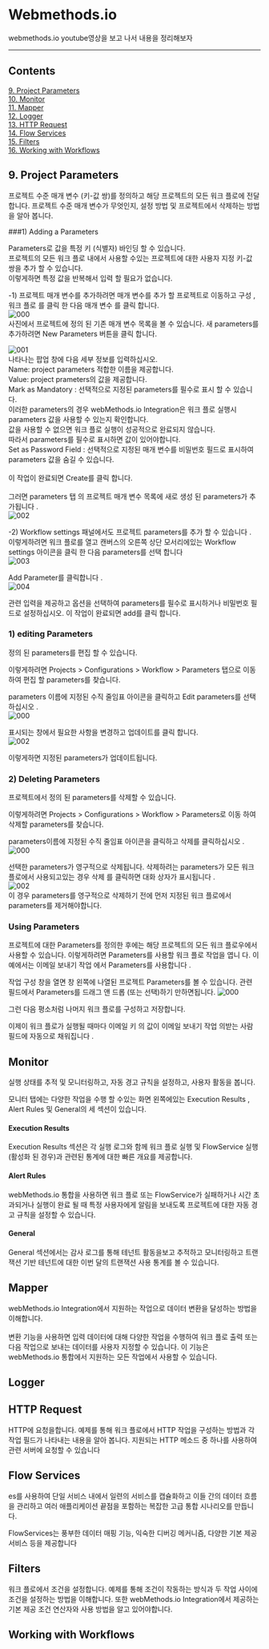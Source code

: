 # Webmethods.io
webmethods.io youtube영상을 보고 나서 내용을 정리해보자

---
## Contents
[9. Project Parameters](#9.-project-parameters)<br/>
[10. Monitor](#monitor)<br/>
[11. Mapper](#mapper)<br/>
[12. Logger](#logger)<br/>
[13. HTTP Request](#http-request)<br/>
[14. Flow Services](#flow-services)<br/>
[15. Filters](#filters)<br/>
[16. Working with Workflows](#working-with-workflows)<br/>

## 9. Project Parameters

프로젝트 수준 매개 변수 (키-값 쌍)를 정의하고 해당 프로젝트의 모든 워크 플로에 전달합니다. 프로젝트 	수준 매개 변수가 무엇인지, 설정 방법 및 프로젝트에서 삭제하는 방법을 알아 봅니다.

###1) Adding a Parameters

Parameters로  값을 특정 키 (식별자) 바인딩 할 수 있습니다.<br/> 프로젝트의 모든 워크 플로 내에서 사용할 수있는 프로젝트에 대한 사용자 지정 키-값 쌍을 추가 할 수 있습니다.<br/> 이렇게하면 특정 값을 반복해서 입력 할 필요가 없습니다.<br/>


-1) 프로젝트 매개 변수를 추가하려면 매개 변수를 추가 할 프로젝트로 이동하고 구성 , 워크 플로 를 클릭 한 다음 매개 변수 를 클릭 합니다.<br/>
![000](https://user-images.githubusercontent.com/69182192/91126538-2b7e1480-e6df-11ea-9d04-8cd13aab552f.png) <br/>
사진에서 프로젝트에 정의 된 기존 매개 변수 목록을 볼 수 있습니다. 새 parameters를 추가하려면 New Parameters 버튼을 클릭 합니다.<br/>



![001](https://user-images.githubusercontent.com/69182192/91126541-2caf4180-e6df-11ea-9e83-48b7068b549c.png)<br/>
나타나는 팝업 창에 다음 세부 정보를 입력하십시오.<br/>
Name: project parameters 적합한 이름을 제공합니다.<br/>
Value: project prameters의 값을 제공합니다.<br/>
Mark as Mandatory : 선택적으로 지정된 parameters를 필수로 표시 할 수 있습니다. <br/>이러한 parameters의 경우 webMethods.io Integration은 워크 플로 실행시 parameters 값을 사용할 수 있는지 확인합니다.<br/> 값을 사용할 수 없으면 워크 플로 실행이 성공적으로 완료되지 않습니다. <br/>따라서 parameters를 필수로 표시하면 값이 있어야합니다.<br/>
Set as Password Field : 선택적으로 지정된 매개 변수를 비밀번호 필드로 표시하여 parameters 값을 숨길 수 있습니다.<br/><br/>
이 작업이 완료되면 Create를 클릭 합니다.<br/><br/>
그러면 parameters 탭 의 프로젝트 매개 변수 목록에 새로 생성 된  parameters가 추가됩니다 .<br/>
![002](https://user-images.githubusercontent.com/69182192/91126543-2de06e80-e6df-11ea-8235-8b7d46836cab.png)<br/>


-2) Workflow settings 패널에서도 프로젝트 parameters를 추가 할 수 있습니다 .<br/>
이렇게하려면 워크 플로를 열고 캔버스의 오른쪽 상단 모서리에있는 Workflow settings 아이콘을 클릭 한 다음 parameters를 선택 합니다<br/>
![003](https://user-images.githubusercontent.com/69182192/91126546-2e790500-e6df-11ea-9dfc-fccece94fd9a.png)<br/>






Add Parameter를 클릭합니다 .<br/>
![004](https://user-images.githubusercontent.com/69182192/91126548-2faa3200-e6df-11ea-9e2d-57ec5f2d9002.png)<br/>



관련 입력을 제공하고 옵션을 선택하여 parameters를 필수로 표시하거나 비밀번호 필드로 설정하십시오. 이 작업이 완료되면 add를 클릭 합니다.<br/>

### 1) editing Parameters

정의 된 parameters를 편집 할 수 있습니다.<br/>

이렇게하려면 Projects > Configurations > Workflow > Parameters 탭으로 이동 하여 편집 할 parameters를 찾습니다.<br/>

parameters 이름에 지정된 수직 줄임표 아이콘을 클릭하고 Edit parameters를 선택 하십시오 .<br/>
![000](https://user-images.githubusercontent.com/69182192/91127027-55840680-e6e0-11ea-9554-2d049847e733.png)<br/>

표시되는 창에서 필요한 사항을 변경하고 업데이트를 클릭 합니다.<br/>
![002](https://user-images.githubusercontent.com/69182192/91127067-69c80380-e6e0-11ea-99ca-00990685c529.png)<br/>

이렇게하면 지정된 parameters가 업데이트됩니다.

### 2) Deleting Parameters

프로젝트에서 정의 된 parameters를 삭제할 수 있습니다.<br/>

이렇게하려면 Projects > Configurations > Workflow > Parameters로 이동 하여 삭제할 parameters를 찾습니다.<br/>

parameters이름에 지정된 수직 줄임표 아이콘을 클릭하고 삭제를 클릭하십시오 .<br/>
![000](https://user-images.githubusercontent.com/69182192/91127291-ece95980-e6e0-11ea-80f6-8f4b14a7eb2d.png)<br/>

선택한 parameters가 영구적으로 삭제됩니다. 삭제하려는 parameters가 모든 워크 플로에서 사용되고있는 경우 삭제 를 클릭하면 대화 상자가 표시됩니다 .<br/>
![002](https://user-images.githubusercontent.com/69182192/91127292-ed81f000-e6e0-11ea-819b-7184a0c97a85.png)<br/>
    이 경우 parameters를 영구적으로 삭제하기 전에 먼저 지정된 워크 플로에서 parameters를 제거해야합니다.


### Using Parameters


프로젝트에 대한 Parameters를 정의한 후에는 해당 프로젝트의 모든 워크 플로우에서 사용할 수 있습니다. 이렇게하려면 Parameters를 사용할 워크 플로 작업을 엽니 다. 이 예에서는 이메일 보내기 작업 에서 Parameters를 사용합니다 .

작업 구성 창을 열면 창 왼쪽에 나열된 프로젝트 Parameters를 볼 수 있습니다. 관련 필드에서 Parameters를 드래그 앤 드롭 (또는 선택)하기 만하면됩니다.
![000](https://user-images.githubusercontent.com/69182192/91127453-42be0180-e6e1-11ea-9232-32d778df5c16.png)

그런 다음 평소처럼 나머지 워크 플로를 구성하고 저장합니다.

이제이 워크 플로가 실행될 때마다 이메일 키 의 값이 이메일 보내기 작업 의받는 사람 필드에 자동으로 채워집니다 .






## Monitor
실행 상태를 추적 및 모니터링하고, 자동 경고 규칙을 설정하고, 사용자 활동을 봅니다.<br/>

모니터 탭에는 다양한 작업을 수행 할 수있는 화면 왼쪽에있는 Execution Results , Alert Rules 및 General의 세 섹션이 있습니다.

#### Execution Results

Execution Results 섹션은 각 실행 로그와 함께 워크 플로 실행 및 FlowService 실행 (활성화 된 경우)과 관련된 통계에 대한 빠른 개요를 제공합니다.
#### Alert Rules
webMethods.io 통합을 사용하면 워크 플로 또는 FlowService가 실패하거나 시간 초과되거나 실행이 완료 될 때 특정 사용자에게 알림을 보내도록 프로젝트에 대한 자동 경고 규칙을 설정할 수 있습니다.
#### General
General 섹션에서는 감사 로그를 통해 테넌트 활동을보고 추적하고 모니터링하고 트랜잭션 기반 테넌트에 대한 이번 달의 트랜잭션 사용 통계를 볼 수 있습니다.

## Mapper
webMethods.io Integration에서 지원하는 작업으로 데이터 변환을 달성하는 방법을 이해합니다.<br/><br/>
변환 기능을 사용하면 입력 데이터에 대해 다양한 작업을 수행하여 워크 플로 출력 또는 다음 작업으로 보내는 데이터를 사용자 지정할 수 있습니다. 이 기능은 webMethods.io 통합에서 지원하는 모든 작업에서 사용할 수 있습니다.

## Logger

## HTTP Request
HTTP에 요청을합니다. 예제를 통해 워크 플로에서 HTTP 작업을 구성하는 방법과 각 작업 필드가 나타내는 내용을 알아 봅니다. 지원되는 HTTP 메소드 중 하나를 사용하여 관련 서버에 요청할 수 있습니다
## Flow Services
es를 사용하여 단일 서비스 내에서 일련의 서비스를 캡슐화하고 이들 간의 데이터 흐름을 관리하고 여러 애플리케이션 끝점을 포함하는 복잡한 고급 통합 시나리오를 만듭니다.

FlowServices는 풍부한 데이터 매핑 기능, 익숙한 디버깅 메커니즘, 다양한 기본 제공 서비스 등을 제공합니다

## Filters
워크 플로에서 조건을 설정합니다. 예제를 통해 조건이 작동하는 방식과 두 작업 사이에 조건을 설정하는 방법을 이해합니다. 또한 webMethods.io Integration에서 제공하는 기본 제공 조건 연산자와 사용 방법을 알고 있어야합니다.

## Working with Workflows
